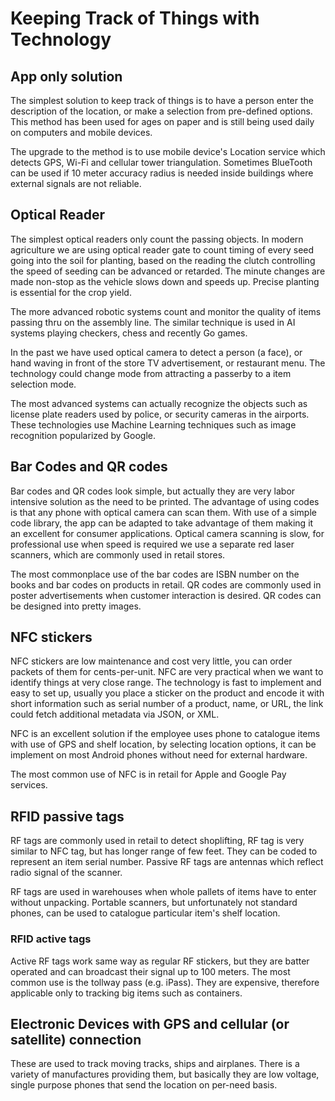 # Keeping Track of Things with Technology



## App only solution

The simplest solution to keep track of things is to have a person enter the description of the location, or make a selection from pre-defined options. This method has been used for ages on paper and is still being used daily on computers and mobile devices.

The upgrade to the method is to use mobile device's Location service which detects GPS, Wi-Fi and cellular tower triangulation. Sometimes BlueTooth can be used if 10 meter accuracy radius is needed inside buildings where external signals are not reliable.

## Optical Reader

The simplest optical readers only count the passing objects. In modern agriculture we are using optical reader gate to count timing of every seed going into the soil for planting, based on the reading the clutch controlling the speed of seeding can be advanced or retarded. The minute changes are made non-stop as the vehicle slows down and speeds up. Precise planting is essential for the crop yield.

The more advanced robotic systems count and monitor the quality of items passing thru on the assembly line. The similar technique is used in AI systems playing checkers, chess and recently Go games.

In the past we have used optical camera to detect a person (a face), or hand waving in front of the store TV advertisement, or restaurant menu. The technology could change mode from attracting a passerby to a item selection mode.

The most advanced systems can actually recognize the objects such as license plate readers used by police, or security cameras in the airports. These technologies use Machine Learning techniques such as image recognition popularized by Google.



## Bar Codes and QR codes

Bar codes and QR codes look simple, but actually they are very labor intensive solution as the need to be printed. The advantage of using codes is that any phone with optical camera can scan them. With use of a simple code library, the app can be adapted to take advantage of them making it an excellent for consumer applications. Optical camera scanning is slow, for professional use when speed is required we use a separate red laser scanners, which are commonly used in retail stores.

The most commonplace use of the bar codes are ISBN number on the books and bar codes on products in retail. QR codes are commonly used in poster advertisements when customer interaction is desired. QR codes can be designed into pretty images.

## NFC stickers

NFC stickers are low maintenance and cost very little, you can order packets of them for cents-per-unit. NFC are very practical when we want to identify things at very close range. The technology is fast to implement and easy to set up, usually you place a sticker on the product and encode it with short information such as serial number of a product, name, or URL, the link could fetch additional metadata via JSON, or XML. 

NFC is an excellent solution if the employee uses phone to catalogue items with use of GPS and shelf location, by selecting location options,  it can be implement on most Android phones without need for external hardware.

The most common use of NFC is in retail for Apple and Google Pay services.

## RFID passive tags

 RF tags are commonly used in retail to detect shoplifting, RF tag is very similar to NFC tag, but has longer range of few feet. They can be coded to represent an item serial number. Passive RF tags are antennas which reflect radio signal of the scanner. 

RF tags are used in warehouses when whole pallets of items have to enter without unpacking. Portable scanners, but unfortunately not standard phones, can be used to catalogue particular item's shelf location.

### RFID active tags

Active RF tags work same way as regular RF stickers, but they are batter operated and can broadcast their signal up to 100 meters. The most common use is the tollway pass (e.g. iPass). They are expensive, therefore applicable only to tracking big items such as containers.

## Electronic Devices with GPS and cellular (or satellite) connection 

These are used to track moving tracks, ships and airplanes. There is a variety of manufactures providing them, but basically they are low voltage, single purpose phones that send the location on per-need basis.